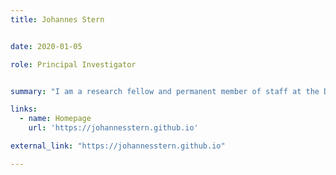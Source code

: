 ```yaml
---
title: Johannes Stern


date: 2020-01-05

role: Principal Investigator


summary: "I am a research fellow and permanent member of staff at the Department of Philosophy of the University of Bristol. I specialize mostly in logic, in particular theories of truth and modality, and topics at the intersection of logic and the philosophy of language. I am also interested in the philosophy of mathematics, metaphysics, epistemology and general philosophy of science."

links:
  - name: Homepage
    url: 'https://johannesstern.github.io'

external_link: "https://johannesstern.github.io"

---
```

